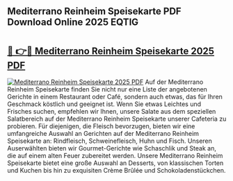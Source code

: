 ## Mediterrano Reinheim Speisekarte PDF Download Online 2025 EQTlG

# <h2><a href="http://gc9n3sn.nevu.top/?p=Mediterrano+Reinheim+Speisekarte">🔗 👉🔴 Mediterrano Reinheim Speisekarte 2025 PDF</a></h2>

[![Mediterrano Reinheim Speisekarte 2025 PDF](https://i.imgur.com/dBaPXMq.png)](http://gc9n3sn.nevu.top/?p=Mediterrano+Reinheim+Speisekarte)
Auf der Mediterrano Reinheim Speisekarte finden Sie nicht nur eine Liste der angebotenen Gerichte in einem Restaurant oder Café, sondern auch etwas, das für Ihren Geschmack köstlich und geeignet ist. Wenn Sie etwas Leichtes und Frisches suchen, empfehlen wir Ihnen, unsere Salate aus dem speziellen Salatbereich auf der Mediterrano Reinheim Speisekarte unserer Cafeteria zu probieren. Für diejenigen, die Fleisch bevorzugen, bieten wir eine umfangreiche Auswahl an Gerichten auf der Mediterrano Reinheim Speisekarte an: Rindfleisch, Schweinefleisch, Huhn und Fisch. Unseren Auserwählten bieten wir Gourmet-Gerichte wie Schaschlik und Steak an, die auf einem alten Feuer zubereitet werden. Unsere Mediterrano Reinheim Speisekarte bietet eine große Auswahl an Desserts, von klassischen Torten und Kuchen bis hin zu exquisiten Crème Brûlée und Schokoladenstückchen.
